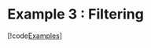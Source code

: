 # Example 3 : Filtering

[!code[Examples](../TimeSeriesAnalysis.Tests/Examples/Pythonnet-examples/ex3_filtering.py)]

